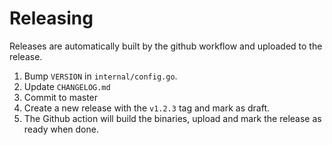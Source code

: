 # Releasing

Releases are automatically built by the github workflow and uploaded to the release.

1. Bump `VERSION` in `internal/config.go`.
2. Update `CHANGELOG.md`
3. Commit to master
4. Create a new release with the `v1.2.3` tag and mark as draft.
5. The Github action will build the binaries, upload and mark the release as ready when done.
